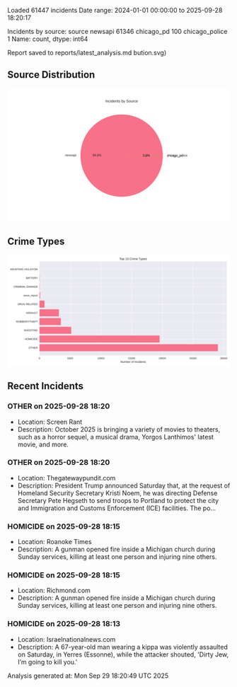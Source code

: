 
Loaded 61447 incidents
Date range: 2024-01-01 00:00:00 to 2025-09-28 18:20:17

Incidents by source:
source
newsapi           61346
chicago_pd          100
chicago_police        1
Name: count, dtype: int64

Report saved to reports/latest_analysis.md
bution.svg)

## Source Distribution
![Source Distribution](images/source_distribution.svg)

## Crime Types
![Crime Types](images/crime_types.svg)

## Recent Incidents

### OTHER on 2025-09-28 18:20
- Location: Screen Rant
- Description: October 2025 is bringing a variety of movies to theaters, such as a horror sequel, a musical drama, Yorgos Lanthimos' latest movie, and more.


### OTHER on 2025-09-28 18:20
- Location: Thegatewaypundit.com
- Description: President Trump announced Saturday that, at the request of Homeland Security Secretary Kristi Noem, he was directing Defense Secretary Pete Hegseth to send troops to Portland to protect the city and Immigration and Customs Enforcement (ICE) facilities.
The po…


### HOMICIDE on 2025-09-28 18:15
- Location: Roanoke Times
- Description: A gunman opened fire inside a Michigan church during Sunday services, killing at least one person and injuring nine others.


### HOMICIDE on 2025-09-28 18:15
- Location: Richmond.com
- Description: A gunman opened fire inside a Michigan church during Sunday services, killing at least one person and injuring nine others.


### HOMICIDE on 2025-09-28 18:13
- Location: Israelnationalnews.com
- Description: A 67-year-old man wearing a kippa was violently assaulted on Saturday, in Yerres (Essonne), while the attacker shouted, 'Dirty Jew, I’m going to kill you.'

Analysis generated at: Mon Sep 29 18:20:49 UTC 2025
